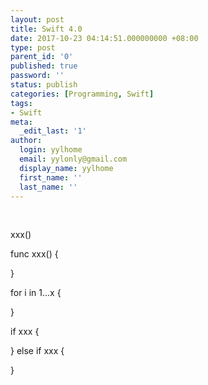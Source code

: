 ```yaml
---
layout: post
title: Swift 4.0
date: 2017-10-23 04:14:51.000000000 +08:00
type: post
parent_id: '0'
published: true
password: ''
status: publish
categories: [Programming, Swift]
tags:
- Swift
meta:
  _edit_last: '1'
author:
  login: yylhome
  email: yylonly@gmail.com
  display_name: yylhome
  first_name: ''
  last_name: ''
---
```

<p>&nbsp;</p>
<p>xxx()</p>
<p>func xxx() {</p>
<p>}</p>
<p>for i in 1...x {</p>
<p>}</p>
<p>if xxx {</p>
<p>} else if xxx {</p>
<p>}</p>
<p>&nbsp;</p>
